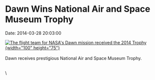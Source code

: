 Dawn Wins National Air and Space Museum Trophy
==============================================

Date: 2014-03-28 20:03:00

[![The flight team for NASA\'s Dawn mission received the 2014
Trophy](http://www.jpl.nasa.gov/images/dawn/20140328/dawn20140328-226.jpg){width="100"
height="75"}](http://www.jpl.nasa.gov/news/news.cfm?release=2014-096&rn=news.xml&rst=4092)\
\
Dawn receives prestigious National Air and Space Museum Trophy.

\
\
